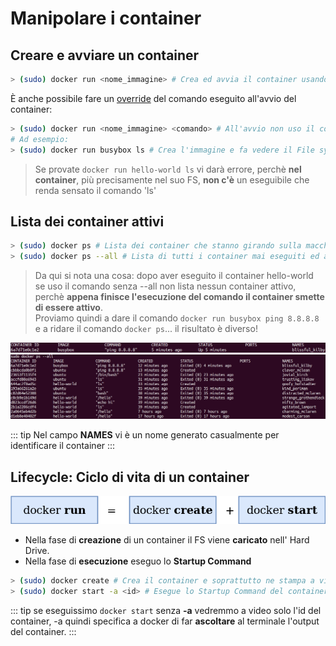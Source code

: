 # Manipolare i container

## Creare e avviare un container
``` bash
> (sudo) docker run <nome_immagine> # Crea ed avvia il container usando l'immagine
```
È anche possibile fare un [override](https://it.wikipedia.org/wiki/Override) del comando eseguito all'avvio del container:
``` bash
> (sudo) docker run <nome_immagine> <comando> # All'avvio non uso il comando specificato nell'immagine
# Ad esempio:
> (sudo) docker run busybox ls # Crea l'immagine e fa vedere il File system del container
```
> Se provate `docker run hello-world ls` vi darà errore, perchè **nel container**, più precisamente nel suo FS, **non c'è** un eseguibile che renda sensato il comando 'ls'

## Lista dei container attivi
``` bash
> (sudo) docker ps # Lista dei container che stanno girando sulla macchina
> (sudo) docker ps --all # Lista di tutti i container mai eseguiti ed anche in esecuzione
```
> Da qui si nota una cosa: dopo aver eseguito il container hello-world se uso il comando senza --all non lista nessun container attivo, perchè **appena finisce l'esecuzione del comando il container smette di essere attivo**.<br>
Proviamo quindi a dare il comando `docker run busybox ping 8.8.8.8` e a ridare il comando `docker ps`... il risultato è diverso!

![screenshot01](./assets/screenshot-01.png)
![screenshot02](./assets/screenshot-02.png)

::: tip
Nel campo **NAMES** vi è un nome generato casualmente per identificare il container
:::

## Lifecycle: Ciclo di vita di un container
![diagram09](./assets/diagram-09.png)
- Nella fase di **creazione** di un container il FS viene **caricato** nell' Hard Drive.
- Nella fase di **esecuzione** eseguo lo **Startup Command**
``` bash
> (sudo) docker create # Crea il container e soprattutto ne stampa a video l'id
> (sudo) docker start -a <id> # Esegue lo Startup Command del container
```
::: tip
se eseguissimo `docker start` senza **-a** vedremmo a video solo l'id del container, -a quindi specifica a docker di far **ascoltare** al terminale l'output del container.
:::
